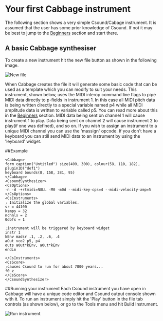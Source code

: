 # Your first Cabbage instrument
The following section shows a very simple Csound/Cabage instrument. It is assumed that the user has some prior knowledge of Csound. If not it may be best to jump to the [Beginners](beginners.html) section and start there. 

## A basic Cabbage synthesiser

To create a new instrument hit the new file button as shown in the following image.

![New file](images/new_file.gif)

When Cabbage creates the file it will generate some basic code that can be used as a template which you can modify to suit your needs. This instrument, shown below, uses the MIDI interop command line flags to pipe MIDI data directly to p-fields in instrument 1. In this case all MIDI pitch data is being written directly to a special variable named p4 while all MIDI amplitude data is written to variable called p5. You can read more about this in the [Beginners](beginners.html) section. MIDI data being sent on channel 1 will cause instrument 1 to play. Data being sent on channel 2 will cause instrument 2 to play(if one was defined), and so on. If you wish to assign an instrument to a unique MIDI channel you can use the 'massign' opcode. If you don't have a keyboard you can still send MIDI data to an instrument by using the 'leyboard' widget.  

##Example
```csound
<Cabbage>
form caption("Untitled") size(400, 300), colour(58, 110, 182), pluginID("def1")
keyboard bounds(8, 158, 381, 95)
</Cabbage>
<CsoundSynthesizer>
<CsOptions>
-n -d -+rtmidi=NULL -M0 -m0d --midi-key-cps=4 --midi-velocity-amp=5
</CsOptions>
<CsInstruments>
; Initialize the global variables. 
sr = 44100
ksmps = 32
nchnls = 2
0dbfs = 1

;instrument will be triggered by keyboard widget
instr 1
kEnv madsr .1, .2, .6, .4
aOut vco2 p5, p4
outs aOut*kEnv, aOut*kEnv
endin

</CsInstruments>
<CsScore>
;causes Csound to run for about 7000 years...
f0 z
</CsScore>
</CsoundSynthesizer>

```

##Running your instrument
Each Csound instrument you have open in Cabbage will have a unique code editor and Csound output console shown with it. To run an instrument simply hit the 'Play' button in the file tab controls (as shown below), or go to the Tools menu and hit Bulid Instrument. 

![Run instrument](images/first_synth.gif)

